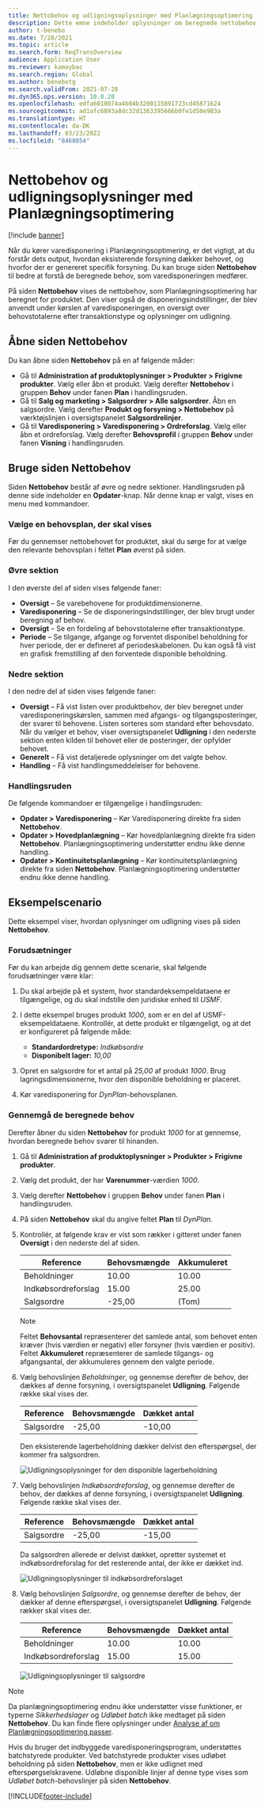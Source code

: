 ```yaml
---
title: Nettobehov og udligningsoplysninger med Planlægningsoptimering
description: Dette emne indeholder oplysninger om beregnede nettobehov og udligningsoplysninger i Planlægningsoptimering.
author: t-benebo
ms.date: 7/28/2021
ms.topic: article
ms.search.form: ReqTransOverview
audience: Application User
ms.reviewer: kamaybac
ms.search.region: Global
ms.author: benebotg
ms.search.validFrom: 2021-07-28
ms.dyn365.ops.version: 10.0.20
ms.openlocfilehash: edfa6010074a4b04b3200115891723cd45871624
ms.sourcegitcommit: ad1afc6893a8dc32d1363395666b0fe1d50e983a
ms.translationtype: HT
ms.contentlocale: da-DK
ms.lasthandoff: 03/23/2022
ms.locfileid: "8468854"
---
```

# <a name="net-requirements-and-pegging-information-with-planning-optimization"></a>Nettobehov og udligningsoplysninger med Planlægningsoptimering

[!include [banner](../../includes/banner.md)]

Når du kører varedisponering i Planlægningsoptimering, er det vigtigt, at du forstår dets output, hvordan eksisterende forsyning dækker behovet, og hvorfor der er genereret specifik forsyning. Du kan bruge siden **Nettobehov** til bedre at forstå de beregnede behov, som varedisponeringen medfører.

På siden **Nettobehov** vises de nettobehov, som Planlægningsoptimering har beregnet for produktet. Den viser også de disponeringsindstillinger, der blev anvendt under kørslen af varedisponeringen, en oversigt over behovstotalerne efter transaktionstype og oplysninger om udligning.

## <a name="open-the-net-requirements-page"></a>Åbne siden Nettobehov

Du kan åbne siden **Nettobehov** på en af følgende måder:

- Gå til **Administration af produktoplysninger \> Produkter \> Frigivne produkter**. Vælg eller åbn et produkt. Vælg derefter **Nettobehov** i gruppen **Behov** under fanen **Plan** i handlingsruden.
- Gå til **Salg og marketing \> Salgsordrer \> Alle salgsordrer**. Åbn en salgsordre. Vælg derefter **Produkt og forsyning \> Nettobehov** på værktøjslinjen i oversigtspanelet **Salgsordrelinjer**.
- Gå til **Varedisponering \> Varedisponering \> Ordreforslag**. Vælg eller åbn et ordreforslag. Vælg derefter **Behovsprofil** i gruppen **Behov** under fanen **Visning** i handlingsruden.

## <a name="use-the-net-requirements-page"></a>Bruge siden Nettobehov

Siden **Nettobehov** består af øvre og nedre sektioner. Handlingsruden på denne side indeholder en **Opdater**-knap. Når denne knap er valgt, vises en menu med kommandoer.

### <a name="select-a-master-plan-to-view"></a>Vælge en behovsplan, der skal vises

Før du gennemser nettobehovet for produktet, skal du sørge for at vælge den relevante behovsplan i feltet **Plan** øverst på siden.

### <a name="upper-section"></a>Øvre sektion

I den øverste del af siden vises følgende faner:

- **Oversigt** – Se varebehovene for produktdimensionerne.
- **Varedisponering** – Se de disponeringsindstillinger, der blev brugt under beregning af behov.
- **Oversigt** – Se en fordeling af behovstotalerne efter transaktionstype.
- **Periode** – Se tilgange, afgange og forventet disponibel beholdning for hver periode, der er defineret af periodeskabelonen. Du kan også få vist en grafisk fremstilling af den forventede disponible beholdning.

### <a name="lower-section"></a>Nedre sektion

I den nedre del af siden vises følgende faner:

- **Oversigt** – Få vist listen over produktbehov, der blev beregnet under varedisponeringskørslen, sammen med afgangs- og tilgangsposteringer, der svarer til behovene. Listen sorteres som standard efter behovsdato. Når du vælger et behov, viser oversigtspanelet **Udligning** i den nederste sektion enten kilden til behovet eller de posteringer, der opfylder behovet.
- **Generelt** – Få vist detaljerede oplysninger om det valgte behov.
- **Handling** – Få vist handlingsmeddelelser for behovene.

### <a name="the-action-pane"></a>Handlingsruden

De følgende kommandoer er tilgængelige i handlingsruden:

- **Opdater \> Varedisponering** – Kør Varedisponering direkte fra siden **Nettobehov**.
- **Opdater \> Hovedplanlægning** – Kør hovedplanlægning direkte fra siden **Nettobehov**. Planlægningsoptimering understøtter endnu ikke denne handling.
- **Opdater \> Kontinuitetsplanlægning** – Kør kontinuitetsplanlægning direkte fra siden **Nettobehov**. Planlægningsoptimering understøtter endnu ikke denne handling.

## <a name="example-scenario"></a>Eksempelscenario

Dette eksempel viser, hvordan oplysninger om udligning vises på siden **Nettobehov**.

### <a name="prerequisites"></a>Forudsætninger

Før du kan arbejde dig gennem dette scenarie, skal følgende forudsætninger være klar:

1. Du skal arbejde på et system, hvor standardeksempeldataene er tilgængelige, og du skal indstille den juridiske enhed til *USMF*.
2. I dette eksempel bruges produkt *1000*, som er en del af USMF-eksempeldataene. Kontrollér, at dette produkt er tilgængeligt, og at det er konfigureret på følgende måde:

    - **Standardordretype:** *Indkøbsordre*
    - **Disponibelt lager:** *10,00*

3. Opret en salgsordre for et antal på *25,00* af produkt *1000*. Brug lagringsdimensionerne, hvor den disponible beholdning er placeret.
4. Kør varedisponering for *DynPlan*-behovsplanen.

### <a name="review-the-calculated-requirements"></a>Gennemgå de beregnede behov

Derefter åbner du siden **Nettobehov** for produkt *1000* for at gennemse, hvordan beregnede behov svarer til hinanden.

1. Gå til **Administration af produktoplysninger \> Produkter \> Frigivne produkter**.
1. Vælg det produkt, der har **Varenummer**-værdien *1000*.
1. Vælg derefter **Nettobehov** i gruppen **Behov** under fanen **Plan** i handlingsruden.
1. På siden **Nettobehov** skal du angive feltet **Plan** til *DynPlan*.
1. Kontrollér, at følgende krav er vist som rækker i gitteret under fanen **Oversigt** i den nederste del af siden.

    | Reference | Behovsmængde | Akkumuleret |
    |---|---|---|
    | Beholdninger | 10.00 | 10.00 |
    | Indkøbsordreforslag | 15.00 | 25.00 |
    | Salgsordre | -25,00 | (Tom) |

    > [!NOTE]
    > Feltet **Behovsantal** repræsenterer det samlede antal, som behovet enten kræver (hvis værdien er negativ) eller forsyner (hvis værdien er positiv). Feltet **Akkumuleret** repræsenterer de samlede tilgangs- og afgangsantal, der akkumuleres gennem den valgte periode.

1. Vælg behovslinjen *Beholdninger*, og gennemse derefter de behov, der dækkes af denne forsyning, i oversigtspanelet **Udligning**. Følgende række skal vises der.

    | Reference | Behovsmængde | Dækket antal |
    |---|---|---|
    | Salgsordre | -25,00 | -10,00 |

    Den eksisterende lagerbeholdning dækker delvist den efterspørgsel, der kommer fra salgsordren.

    ![Udligningsoplysninger for den disponible lagerbeholdning](media/pegging-on-hand.png "Udligningsoplysninger for den disponible lagerbeholdning")

1. Vælg behovslinjen *Indkøbsordreforslag*, og gennemse derefter de behov, der dækkes af denne forsyning, i oversigtspanelet **Udligning**. Følgende række skal vises der.

    | Reference | Behovsmængde | Dækket antal |
    |---|---|---|
    | Salgsordre | -25,00 | -15,00 |

    Da salgsordren allerede er delvist dækket, opretter systemet et indkøbsordreforslag for det resterende antal, der ikke er dækket ind.

    ![Udligningsoplysninger til indkøbsordreforslaget](media/pegging-planned-purchase-order.png "Udligningsoplysninger til indkøbsordreforslaget")

1. Vælg behovslinjen *Salgsordre*, og gennemse derefter de behov, der dækker af denne efterspørgsel, i oversigtspanelet **Udligning**. Følgende rækker skal vises der.

    | Reference | Behovsmængde | Dækket antal |
    |---|---|---|
    | Beholdninger | 10.00 | 10.00 |
    | Indkøbsordreforslag | 15.00 | 15.00 |

    ![Udligningsoplysninger til salgsordre](media/pegging-planned-purchase-order.png "Udligningsoplysninger til salgsordre")

> [!NOTE]
> Da planlægningsoptimering endnu ikke understøtter visse funktioner, er typerne *Sikkerhedslager* og *Udløbet batch* ikke medtaget på siden **Nettobehov**. Du kan finde flere oplysninger under [Analyse af om Planlægningsoptimering passer](planning-optimization-fit-analysis.md).
>
> Hvis du bruger det indbyggede varedisponeringsprogram, understøttes batchstyrede produkter. Ved batchstyrede produkter vises udløbet beholdning på siden **Nettobehov**, men er ikke udlignet med efterspørgselskravene. Udløbne disponible linjer af denne type vises som *Udløbet batch*-behovslinjer på siden **Nettobehov**.

[!INCLUDE[footer-include](../../../includes/footer-banner.md)]
